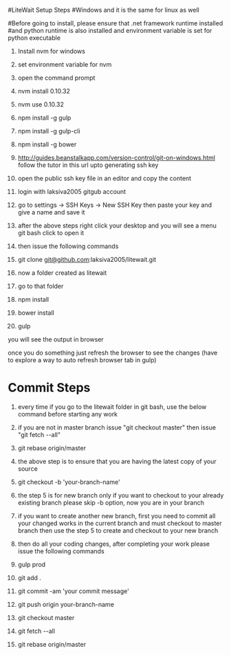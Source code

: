 #LiteWait Setup Steps
#Windows and it is the same for linux as well

#Before going to install, please ensure that .net framework runtime installed
#and python runtime is also installed and environment variable is set for python executable

1. Install nvm for windows

2. set environment variable for nvm

3. open the command prompt

4. nvm install 0.10.32

5. nvm use 0.10.32

6. npm install -g gulp

7. npm install -g gulp-cli

8. npm install -g bower

6. http://guides.beanstalkapp.com/version-control/git-on-windows.html follow the tutor in this url upto generating ssh key

7. open the public ssh key file in an editor and copy the content

8. login with laksiva2005 gitgub account

9. go to settings -> SSH Keys -> New SSH Key then paste your key and give a name and save it

10. after the above steps right click your desktop and you will see a menu git bash click to open it

11. then issue the following commands

12. git clone git@github.com:laksiva2005/litewait.git

13. now a folder created as litewait

12. go to that folder

13. npm install

14. bower install

15. gulp

you will see the output in browser

once you do something just refresh the browser to see the changes (have to explore a way to auto refresh browser tab in gulp)

Commit Steps
=============

1. every time if you go to the litewait folder in git bash, use the below command before starting any work

2. if you are not in master branch issue "git checkout master" then issue "git fetch --all"

3. git rebase origin/master

4. the above step is to ensure that you are having the latest copy of your source

5. git checkout -b 'your-branch-name'

6. the step 5 is for new branch only if you want to checkout to your already existing branch please skip -b option, now you are in your branch

7. if you want to create another new branch, first you need to commit all your changed works in the current branch and must checkout to master branch
   then use the step 5 to create and checkout to your new branch

8. then do all your coding changes, after completing your work please issue the following commands

9. gulp prod

10. git add .

11. git commit -am 'your commit message'

12. git push origin your-branch-name

13. git checkout master

14. git fetch --all

15. git rebase origin/master